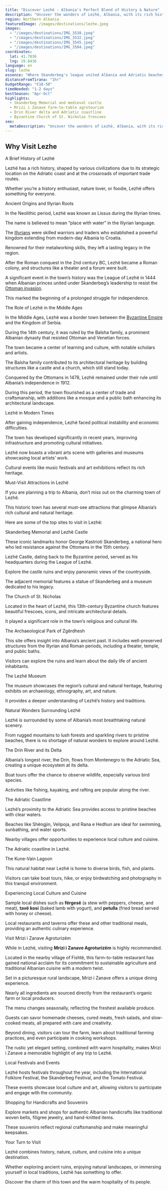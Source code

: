 ```yaml
---
title: "Discover Lezhë - Albania's Perfect Blend of History & Nature"
description: "Uncover the wonders of Lezhë, Albania, with its rich history, breathtaking landscapes, and vibrant culture. Immerse yourself in this enchanting destination."
region: Northern Albania
featuredImage: /images/destinations/lezhe.jpeg
images:
  - "/images/destinations/IMG_3538.jpeg"
  - "/images/destinations/IMG_3532.jpeg"
  - "/images/destinations/IMG_3545.jpeg"
  - "/images/destinations/IMG_3504.jpeg"
coordinates:
  lat: 41.7836
  lng: 19.6436
language: en
slug: lezhe
essence: "Where Skanderbeg's league united Albania and Adriatic beaches meet Illyrian heritage"
distanceFromTirana: "1hr"
budgetRange: "€18-50"
timeNeeded: "1-2 days"
bestSeason: "Apr-Oct"
highlights:
  - Skanderbeg Memorial and medieval castle
  - Mrizi i Zanave farm-to-table agrotourism
  - Drin River delta and Adriatic coastline
  - Byzantine Church of St. Nicholas frescoes
seo:
  metaDescription: "Uncover the wonders of Lezhë, Albania, with its rich history, breathtaking landscapes, and vibrant culture. Immerse yourself in this enchanting destination."
---
```


## Why Visit Lezhe

A Brief History of Lezhë

Lezhë has a rich history, shaped by various civilizations due to its strategic location on the Adriatic coast and at the crossroads of important trade routes.

Whether you’re a history enthusiast, nature lover, or foodie, Lezhë offers something for everyone.

Ancient Origins and Illyrian Roots

In the Neolithic period, Lezhë was known as Lissus during the Illyrian times.

The name is believed to mean “place with water” in the Illyrian language.

The [Illyrians](https://albaniavisit.com/the-illyrians/) were skilled warriors and traders who established a powerful kingdom extending from modern-day Albania to Croatia.

Renowned for their metalworking skills, they left a lasting legacy in the region.

After the Roman conquest in the 2nd century BC, Lezhë became a Roman colony, and structures like a theater and a forum were built.

A significant event in the town’s history was the League of Lezhë in 1444 when Albanian princes united under Skanderbeg’s leadership to resist the [Ottoman invasion](https://albaniavisit.com/albania-under-ottoman-rule/).

This marked the beginning of a prolonged struggle for independence.

The Role of Lezhë in the Middle Ages

In the Middle Ages, Lezhë was a border town between the [Byzantine Empire](https://albaniavisit.com/byzantine-era-albania/) and the Kingdom of Serbia.

During the 14th century, it was ruled by the Balsha family, a prominent Albanian dynasty that resisted Ottoman and Venetian forces.

The town became a center of learning and culture, with notable scholars and artists.

The Balsha family contributed to its architectural heritage by building structures like a castle and a church, which still stand today.

Conquered by the Ottomans in 1478, Lezhë remained under their rule until Albania’s independence in 1912.

During this period, the town flourished as a center of trade and craftsmanship, with additions like a mosque and a public bath enhancing its architectural landscape.

Lezhë in Modern Times

After gaining independence, Lezhë faced political instability and economic difficulties.

The town has developed significantly in recent years, improving infrastructure and promoting cultural initiatives.

Lezhë now boasts a vibrant arts scene with galleries and museums showcasing local artists’ work.

Cultural events like music festivals and art exhibitions reflect its rich heritage.

Must-Visit Attractions in Lezhë

If you are planning a trip to Albania, don’t miss out on the charming town of Lezhë.

This historic town has several must-see attractions that glimpse Albania’s rich cultural and natural heritage.

Here are some of the top sites to visit in Lezhë:

Skanderbeg Memorial and Lezhë Castle

These iconic landmarks honor George Kastrioti Skanderbeg, a national hero who led resistance against the Ottomans in the 15th century.

Lezhë Castle, dating back to the Byzantine period, served as his headquarters during the League of Lezhë.

Explore the castle ruins and enjoy panoramic views of the countryside.

The adjacent memorial features a statue of Skanderbeg and a museum dedicated to his legacy.

The Church of St. Nicholas

Located in the heart of Lezhë, this 13th-century Byzantine church features beautiful frescoes, icons, and intricate architectural details.

It played a significant role in the town’s religious and cultural life.

The Archaeological Park of Zgërdhesh

This site offers insight into Albania’s ancient past. It includes well-preserved structures from the Illyrian and Roman periods, including a theater, temple, and public baths.

Visitors can explore the ruins and learn about the daily life of ancient inhabitants.

The Lezhë Museum

The museum showcases the region’s cultural and natural heritage, featuring exhibits on archaeology, ethnography, art, and nature.

It provides a deeper understanding of Lezhë’s history and traditions.

Natural Wonders Surrounding Lezhë

Lezhë is surrounded by some of Albania’s most breathtaking natural scenery.

From rugged mountains to lush forests and sparkling rivers to pristine beaches, there is no shortage of natural wonders to explore around Lezhë.

The Drin River and its Delta

Albania’s longest river, the Drin, flows from Montenegro to the Adriatic Sea, creating a unique ecosystem at its delta.

Boat tours offer the chance to observe wildlife, especially various bird species.

Activities like fishing, kayaking, and rafting are popular along the river.

The Adriatic Coastline

Lezhë’s proximity to the Adriatic Sea provides access to pristine beaches with clear waters.

Beaches like Shëngjin, Velipoja, and Rana e Hedhun are ideal for swimming, sunbathing, and water sports.

Nearby villages offer opportunities to experience local culture and cuisine.

The Adriatic coastline in Lezhë.

The Kune-Vain Lagoon

This natural habitat near Lezhë is home to diverse birds, fish, and plants.

Visitors can take boat tours, hike, or enjoy birdwatching and photography in this tranquil environment.

Experiencing Local Culture and Cuisine

Sample local dishes such as **fërgesë** (a stew with peppers, cheese, and meat), **tavë kosi** (baked lamb with yogurt), and **petulla** (fried bread served with honey or cheese).

Local restaurants and taverns offer these and other traditional meals, providing an authentic culinary experience.

Visit Mrizi i Zanave Agroturizëm

While in Lezhë, visiting **Mrizi i Zanave Agroturizëm** is highly recommended.

Located in the nearby village of Fishtë, this farm-to-table restaurant has gained national acclaim for its commitment to sustainable agriculture and traditional Albanian cuisine with a modern twist.

Set in a picturesque rural landscape, Mrizi i Zanave offers a unique dining experience.

Nearly all ingredients are sourced directly from the restaurant’s organic farm or local producers.

The menu changes seasonally, reflecting the freshest available produce.

Guests can savor homemade cheeses, cured meats, fresh salads, and slow-cooked meats, all prepared with care and creativity.

Beyond dining, visitors can tour the farm, learn about traditional farming practices, and even participate in cooking workshops.

The rustic yet elegant setting, combined with warm hospitality, makes Mrizi i Zanave a memorable highlight of any trip to Lezhë.

Local Festivals and Events

Lezhë hosts festivals throughout the year, including the International Folklore Festival, the Skanderbeg Festival, and the Tomato Festival.

These events showcase local culture and art, allowing visitors to participate and engage with the community.

Shopping for Handicrafts and Souvenirs

Explore markets and shops for authentic Albanian handicrafts like traditional woven belts, filigree jewelry, and hand-knitted items.

These souvenirs reflect regional craftsmanship and make meaningful keepsakes.

Your Turn to Visit

Lezhë combines history, nature, culture, and cuisine into a unique destination.

Whether exploring ancient ruins, enjoying natural landscapes, or immersing yourself in local traditions, Lezhë has something to offer.

Discover the charm of this town and the warm hospitality of its people.

